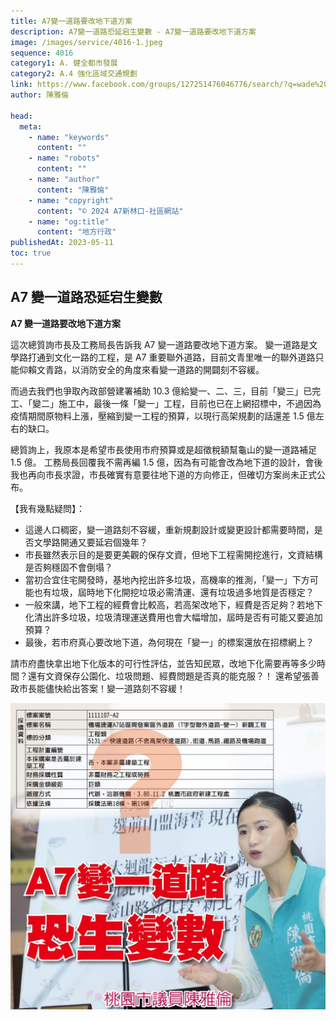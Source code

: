 ```yaml
---
title: A7變一道路要改地下道方案
description: A7變一道路恐延宕生變數 - A7變一道路要改地下道方案
image: /images/service/4016-1.jpeg
sequence: 4016
category1: A. 健全都市發展
category2: A.4 強化區域交通規劃
link: https://www.facebook.com/groups/127251476046776/search/?q=wade%20chan
author: 陳雅倫

head:
  meta:
    - name: "keywords"
      content: ""
    - name: "robots"
      content: ""
    - name: "author"
      content: "陳雅倫"
    - name: "copyright"
      content: "© 2024 A7新林口-社區網站"
    - name: "og:title"
      content: "地方行政"
publishedAt: 2023-05-11
toc: true
---
```


## A7 變一道路恐延宕生變數

**A7 變一道路要改地下道方案**

這次總質詢市長及工務局長告訴我 A7 變一道路要改地下道方案。 變一道路是文學路打通到文化一路的工程，是 A7 重要聯外道路，目前文青里唯一的聯外道路只能仰賴文青路，以消防安全的角度來看變一道路的開闢刻不容緩。

而過去我們也爭取內政部營建署補助 10.3 億給變一、二、三，目前「變三」已完工、「變二」施工中，最後一條「變一」工程，目前也已在上網招標中，不過因為疫情期間原物料上漲，壓縮到變一工程的預算，以現行高架規劃的話還差 1.5 億左右的缺口。

總質詢上，我原本是希望市長使用市府預算或是超徵稅額幫龜山的變一道路補足 1.5 億。 工務局長回覆我不需再編 1.5 億，因為有可能會改為地下道的設計，會後我也再向市長求證，市長確實有意要往地下道的方向修正，但確切方案尚未正式公布。

【我有幾點疑問】：

- 這邊人口稠密，變一道路刻不容緩，重新規劃設計或變更設計都需要時間，是否文學路開通又要延宕個幾年？
- 市長雖然表示目的是要更美觀的保存文資，但地下工程需開挖進行，文資結構是否夠穩固不會倒塌？
- 當初合宜住宅開發時，基地內挖出許多垃圾，高機率的推測，「變一」下方可能也有垃圾，屆時地下化開挖垃圾必需清運、還有垃圾過多地質是否穩定？
- 一般來講，地下工程的經費會比較高，若高架改地下，經費是否足夠？若地下化清出許多垃圾，垃圾清理運送費用也會大幅增加，屆時是否有可能又要追加預算？
- 最後，若市府真心要改地下道，為何現在「變一」的標案還放在招標網上？

請市府盡快拿出地下化版本的可行性評估，並告知民眾，改地下化需要再等多少時間？還有文資保存公園化、垃圾問題、經費問題是否真的能克服？！ 還希望張善政市長能儘快給出答案！變一道路刻不容緩！

![s4016-1.jpeg](/images/service/s4016-1.jpeg)

